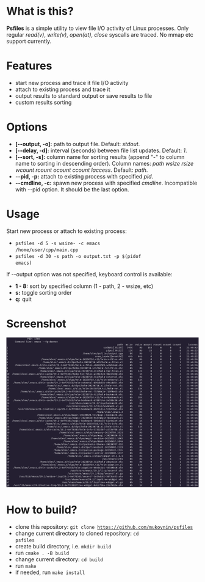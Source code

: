 # What is this?

**Psfiles** is a simple utility to view file I/O activity of Linux processes.
Only regular *read(v)*, *write(v)*, *open(at)*, *close* syscalls are traced.
No mmap etc support currently.

# Features

* start new process and trace it file I/O activity
* attach to existing process and trace it
* output results to standard output or save results to file
* custom results sorting

# Options

* **[--output, -o]:** path to output file. Default: *stdout*.
* **[--delay, -d]:** interval (seconds) between file list updates. Default: *1*.
* **[--sort, -s]:** column name for sorting results (append "-" to column name to sorting in descending order).
Column names: *path wsize rsize wcount rcount ocount ccount laccess*. Default: *path*.
* **--pid, -p:** attach to existing process with specified *pid*.
* **--cmdline, -c:** spawn new process with specified *cmdline*. Incompatible with --pid option. It should be the last option.

# Usage

Start new process or attach to existing process:

* <code>psfiles -d 5 -s wsize- -c emacs /home/user/cpp/main.cpp</code>
* <code>psfiles -d 30 -s path -o output.txt -p $(pidof emacs)</code>

If --output option was not specified, keyboard control is available:

* **1 - 8:** sort by specified column (1 - path, 2 - wsize, etc)
* **s:** toggle sorting order
* **q:** quit

# Screenshot

![psfiles screenshot](.sample/screenshot.png)

# How to build?

* clone this repository: <code>git clone https://github.com/mukovnin/psfiles</code>
* change current directory to cloned repository: <code>cd psfiles</code>
* create build directory, i.e. <code>mkdir build</code>
* run <code>cmake . -B build</code>
* change current directory: <code>cd build</code>
* run <code>make</code>
* if needed, run <code>make install</code>
